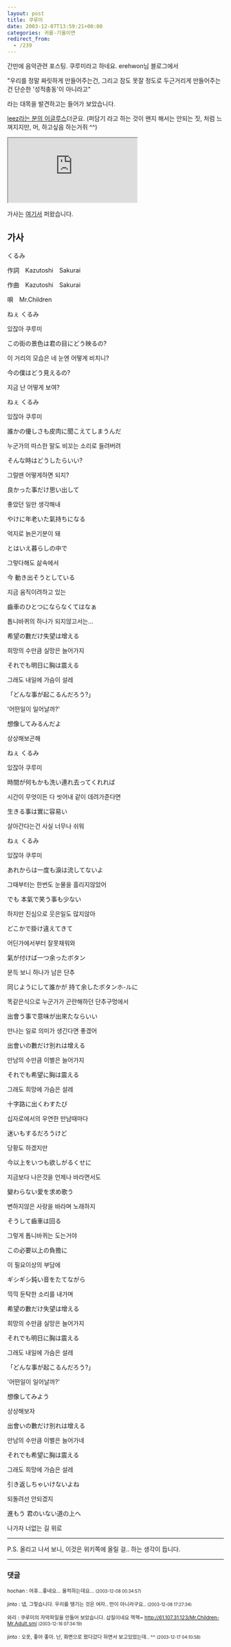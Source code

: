```yaml
---
layout: post
title: 쿠루미
date: 2003-12-07T13:59:21+00:00
categories: 귀를-기울이면
redirect_from:
  - /239
---
```


간만에 음악관련 포스팅. 쿠루미라고 하네요. erehwon님 블로그에서

"우리를 정말 짜릿하게 만들어주는건, 그리고 잠도 못잘 정도로 두근거리게 만들어주는건 단순한 '성적충동'이 아니라고"

라는 대목을 발견하고는 들어가 보았습니다.

<a href="http://leez.egloos.com/137029">leez라는 분의 이글루스</a>더군요. (퍼담기 라고 하는 것이 왠지 해서는 안되는 짓, 처럼 느껴지지만, 머, 하고싶음 하는거쥐 ^^)

<iframe src="https://player.vimeo.com/video/28859417" frame webkitallowfullscreen mozallowfullscreen allowfullscreen></iframe>

가사는 <a href="http://www.rarira.com/MT/archives/rarira/2003/11/29@02:59AM.html" target="bb">여기서</a> 퍼왔습니다.

<h2>가사</h2>

くるみ

作詞　Kazutoshi　Sakurai

作曲　Kazutoshi　Sakurai

唄　Mr.Children

ねぇ くるみ

있잖아 쿠루미

この街の景色は君の目にどう映るの?

이 거리의 모습은 네 눈엔 어떻게 비치니?

今の僕はどう見えるの?

지금 난 어떻게 보여?

ねぇ くるみ

있잖아 쿠루미

誰かの優しさも皮肉に聞こえてしまうんだ

누군가의 따스한 말도 비꼬는 소리로 들려버려

そんな時はどうしたらいい?

그럴땐 어떻게하면 되지?

良かった事だけ思い出して

좋았던 일만 생각해내

やけに年老いた氣持ちになる

억지로 늙은기분이 돼

とはいえ暮らしの中で

그렇다해도 삶속에서

今 動き出そうとしている

지금 움직이려하고 있는

齒車のひとつにならなくてはなぁ

톱니바퀴의 하나가 되지않고서는...

希望の數だけ失望は增える

희망의 수만큼 실망은 늘어가지

それでも明日に胸は震える

그래도 내일에 가슴이 설레

「どんな事が起こるんだろう?」

'어떤일이 일어날까?'

想像してみるんだよ

상상해보곤해

ねぇ くるみ

있잖아 쿠루미

時間が何もかも洗い連れ去ってくれれば

시간이 무엇이든 다 씻어내 같이 데려가준다면

生きる事は實に容易い

살아간다는건 사실 너무나 쉬워

ねぇ くるみ

있잖아 쿠루미

あれからは一度も淚は流してないよ

그때부터는 한번도 눈물을 흘리지않았어

でも 本氣で笑う事も少ない

하지만 진심으로 웃은일도 많지않아

どこかで掛け違えてきて

어딘가에서부터 잘못채워와

氣が付けば一つ余ったボタン

문득 보니 하나가 남은 단추

同じようにして誰かが 持て余したボタンホ-ルに

똑같은식으로 누군가가 곤란해하던 단추구멍에서

出會う事で意味が出來たならいい

만나는 일로 의미가 생긴다면 좋겠어

出會いの數だけ別れは增える

만남의 수만큼 이별은 늘어가지

それでも希望に胸は震える

그래도 희망에 가슴은 설레

十字路に出くわすたび

십자로에서의 우연한 만남때마다

迷いもするだろうけど

당황도 하겠지만

今以上をいつも欲しがるくせに

지금보다 나은것을 언제나 바라면서도

變わらない愛を求め歌う

변하지않은 사랑을 바라며 노래하지

そうして齒車は回る

그렇게 톱니바퀴는 도는거야

この必要以上の負擔に

이 필요이상의 부담에

ギシギシ鈍い音をたてながら

끽끽 둔탁한 소리를 내가며

希望の數だけ失望は增える

희망의 수만큼 실망은 늘어가지

それでも明日に胸は震える

그래도 내일에 가슴은 설레

「どんな事が起こるんだろう?」

'어떤일이 일어날까?'

想像してみよう

상상해보자

出會いの數だけ別れは增える

만남의 수만큼 이별은 늘어가네

それでも希望に胸は震える

그래도 희망에 가슴은 설레

引き返しちゃいけないよね

되돌려선 안되겠지

進もう 君のいない道の上へ

나가자 너없는 길 위로

<hr />

P.S. 올리고 나서 보니, 이것은 위키쪽에 올릴 걸.. 하는 생각이 듭니다.

* * *

### 댓글



<!--- cmt:509 --->
<!--- mail: --->
<!--- parent:0 --->

<small class=comment>hochan : 어휴...좋네요... 울컥하는데요... <small>(2003-12-08 00:34:57)</small></small>


<!--- cmt:510 --->
<!--- mail: --->
<!--- parent:0 --->

<small class=comment>jinto : 넵, 그렇습니다. 우리를 땡기는 것은 여자.. 만이 아니라구요.. <small>(2003-12-08 17:27:34)</small></small>


<!--- cmt:511 --->
<!--- mail: --->
<!--- parent:0 --->

<small class=comment>와리 : 쿠루미의 자막파일을 만들어 보았습니다. 삽질이네요 헥헥~  <a href="http://61.107.31.123/Mr.Children-Mr.Adult.smi">http://61.107.31.123/Mr.Children-Mr.Adult.smi</a> <small>(2003-12-16 07:34:19)</small></small>


<!--- cmt:512 --->
<!--- mail: --->
<!--- parent:0 --->

<small class=comment>jinto : 오옷, 좋아 좋아. 난, 화면으로 왔다갔다 하면서 보고있었는데.. ^^ <small>(2003-12-17 04:10:58)</small></small>

